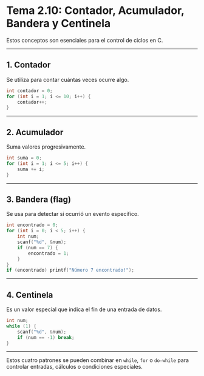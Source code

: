 # Tema 2.10: Contador, Acumulador, Bandera y Centinela

Estos conceptos son esenciales para el control de ciclos en C.

---

## 1. Contador
Se utiliza para contar cuántas veces ocurre algo.

```c
int contador = 0;
for (int i = 1; i <= 10; i++) {
    contador++;
}
```

---

## 2. Acumulador
Suma valores progresivamente.

```c
int suma = 0;
for (int i = 1; i <= 5; i++) {
    suma += i;
}
```

---

## 3. Bandera (flag)
Se usa para detectar si ocurrió un evento específico.

```c
int encontrado = 0;
for (int i = 0; i < 5; i++) {
    int num;
    scanf("%d", &num);
    if (num == 7) {
        encontrado = 1;
    }
}
if (encontrado) printf("Número 7 encontrado!");
```

---

## 4. Centinela
Es un valor especial que indica el fin de una entrada de datos.

```c
int num;
while (1) {
    scanf("%d", &num);
    if (num == -1) break;
}
```

---

Estos cuatro patrones se pueden combinar en `while`, `for` o `do-while` para controlar entradas, cálculos o condiciones especiales.
